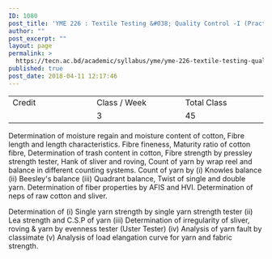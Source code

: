 ```yaml
---
ID: 1080
post_title: 'YME 226 : Textile Testing &#038; Quality Control -I (Practical)'
author: ""
post_excerpt: ""
layout: page
permalink: >
  https://tecn.ac.bd/academic/syllabus/yme/yme-226-textile-testing-quality-control-i-practical
published: true
post_date: 2018-04-11 12:17:46
---
```

<table width="626">
<tbody>
<tr>
<td width="205">Credit</td>
<td width="220">Class / Week</td>
<td width="202">Total Class</td>
</tr>
<tr>
<td width="205"></td>
<td width="220">3</td>
<td width="202">45</td>
</tr>
</tbody>
</table>
Determination of moisture regain and moisture content of cotton, Fibre length and length characteristics. Fibre fineness, Maturity ratio of cotton fibre, Determination of trash content in cotton, Fibre strength by pressley strength tester, Hank of sliver and roving, Count of yarn by wrap reel and balance in different counting systems. Count of yarn by (i) Knowles balance (ii) Beesley's balance (iii) Quadrant balance, Twist of single and double yarn. Determination of fiber properties by AFIS and HVI. Determination of neps of raw cotton and sliver.

Determination of (i) Single yarn strength by single yarn strength tester (ii) Lea strength and C.S.P of yarn (iii) Determination of irregularity of sliver, roving &amp; yarn by evenness tester (Uster Tester) (iv) Analysis of yarn fault by classimate (v) Analysis of load elangation curve for yarn and fabric strength.